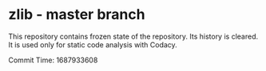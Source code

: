 # zlib - master branch

This repository contains frozen state of the repository.
Its history is cleared. It is used only for static code
analysis with Codacy.

Commit Time: 1687933608